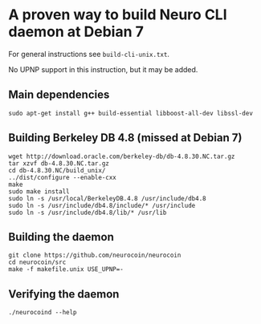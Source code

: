 # A proven way to build Neuro CLI daemon at Debian 7

For general instructions see `build-cli-unix.txt`.

No UPNP support in this instruction, but it may be added.

## Main dependencies

    sudo apt-get install g++ build-essential libboost-all-dev libssl-dev

## Building Berkeley DB 4.8 (missed at Debian 7)

    wget http://download.oracle.com/berkeley-db/db-4.8.30.NC.tar.gz
    tar xzvf db-4.8.30.NC.tar.gz
    cd db-4.8.30.NC/build_unix/
    ../dist/configure --enable-cxx
    make
    sudo make install
    sudo ln -s /usr/local/BerkeleyDB.4.8 /usr/include/db4.8
    sudo ln -s /usr/include/db4.8/include/* /usr/include
    sudo ln -s /usr/include/db4.8/lib/* /usr/lib

## Building the daemon

    git clone https://github.com/neurocoin/neurocoin
    cd neurocoin/src
    make -f makefile.unix USE_UPNP=-

## Verifying the daemon

    ./neurocoind --help
